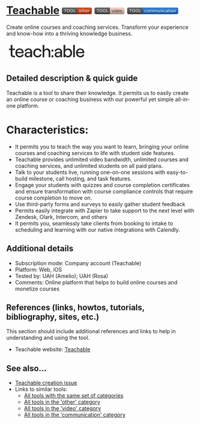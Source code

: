 # [Teachable](https://vizia.co/)  [<img src="images/other.png" align="bottom">](https://github.com/e-CLOSE/Toolbox/issues?q=label%3A01_TOOL+label%3Aother) [<img src="images/video.png" align="bottom">](https://github.com/e-CLOSE/Toolbox/issues?q=label%3A01_TOOL+label%3Avideo) [<img src="images/communication.png" align="bottom">](https://github.com/e-CLOSE/Toolbox/issues?q=label%3A01_TOOL+label%3Acommunication)

Create online courses and coaching services. Transform your experience and know-how into a thriving knowledge business.

![Teachable logo](images/Teachable.png)

## Detailed description & quick guide

Teachable is a tool to share their knowledge. It permits us to easily create an online course or coaching business with our powerful yet simple all-in-one platform.

# Characteristics:

- It permits you to teach the way you want to learn, bringing your online courses and coaching services to life with student side features.
- Teachable provides unlimited video bandwidth, unlimited courses and coaching services, and unlimited students on all paid plans.
- Talk to your students live, running one-on-one sessions with easy-to-build milestone, call hosting, and task features.
- Engage your students with quizzes and course completion certificates and ensure transformation with course compliance controls that require course completion     to move on.
- Use third-party forms and surveys to easily gather student feedback 
- Permits easily integrate with Zapier to take support to the next level with Zendesk, Olark, Intercom, and others
- It permits you, seamlessly take clients from booking to intake to scheduling and learning with our native integrations with Calendly.


## Additional details

- Subscription mode: Company account (Teachable)
- Platform: Web, iOS
- Tested by: UAH (Amelio); UAH (Rosa)
- Comments: Online platform that helps to build online courses and monetize courses


## References (links, howtos, tutorials, bibliography, sites, etc.)

This section should include additional references and links to help in
understanding and using the tool.

- Teachable website: [Teachable](https://teachable.com/)


## See also...

- [Teachable creation issue](https://github.com/e-CLOSE/Toolbox/issues/116)
- Links to similar tools:
  - [All tools with the same set of categories](https://github.com/e-CLOSE/Toolbox/issues?q=label%3A01_TOOL+label%3Acommunication)
  - [All tools in the 'other' category](https://github.com/e-CLOSE/Toolbox/issues?q=label%3A01_TOOL+label%3Aother)
  - [All tools in the 'video' category](https://github.com/e-CLOSE/Toolbox/issues?q=label%3A01_TOOL+label%3Avideo)
  - [All tools in the 'communication' category](https://github.com/e-CLOSE/Toolbox/issues?q=label%3A01_TOOL+label%3Acommunication)
